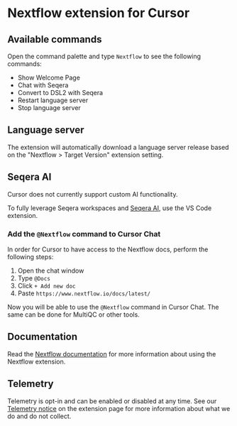 # Nextflow extension for Cursor

## Available commands

Open the command palette and type `Nextflow` to see the following commands:

- Show Welcome Page
- Chat with Seqera
- Convert to DSL2 with Seqera
- Restart language server
- Stop language server

## Language server

The extension will automatically download a language server release based on the "Nextflow > Target Version" extension setting.

## Seqera AI

Cursor does not currently support custom AI functionality.

To fully leverage Seqera workspaces and [Seqera AI](https://ai.seqera.io/), use the VS Code extension.

### Add the `@Nextflow` command to Cursor Chat

In order for Cursor to have access to the Nextflow docs, perform the following steps:

1. Open the chat window
2. Type `@Docs`
3. Click `+ Add new doc`
4. Paste `https://www.nextflow.io/docs/latest/`

Now you will be able to use the `@Nextflow` command in Cursor Chat. The same can be done for MultiQC or other tools.

## Documentation

Read the [Nextflow documentation](https://nextflow.io/docs/latest/vscode.html) for more information about using the Nextflow extension.

## Telemetry

Telemetry is opt-in and can be enabled or disabled at any time. See our [Telemetry notice](https://github.com/nextflow-io/vscode-language-nextflow#telemetry-notice) on the extension page for more information about what we do and do not collect.
